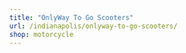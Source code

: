 ```yaml
---
title: "OnlyWay To Go Scooters"
url: /indianapolis/onlyway-to-go-scooters/
shop: motorcycle
---
```

